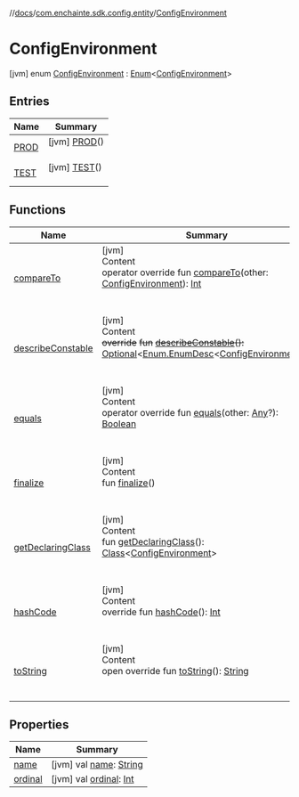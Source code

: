 //[docs](../../index.md)/[com.enchainte.sdk.config.entity](../index.md)/[ConfigEnvironment](index.md)



# ConfigEnvironment  
 [jvm] enum [ConfigEnvironment](index.md) : [Enum](https://kotlinlang.org/api/latest/jvm/stdlib/kotlin/-enum/index.html)<[ConfigEnvironment](index.md)>    


## Entries  
  
|  Name|  Summary| 
|---|---|
| <a name="com.enchainte.sdk.config.entity/ConfigEnvironment.PROD///PointingToDeclaration/"></a>[PROD](-p-r-o-d/index.md)| <a name="com.enchainte.sdk.config.entity/ConfigEnvironment.PROD///PointingToDeclaration/"></a> [jvm] [PROD](-p-r-o-d/index.md)()  <br>   <br>
| <a name="com.enchainte.sdk.config.entity/ConfigEnvironment.TEST///PointingToDeclaration/"></a>[TEST](-t-e-s-t/index.md)| <a name="com.enchainte.sdk.config.entity/ConfigEnvironment.TEST///PointingToDeclaration/"></a> [jvm] [TEST](-t-e-s-t/index.md)()  <br>   <br>


## Functions  
  
|  Name|  Summary| 
|---|---|
| <a name="kotlin/Enum/compareTo/#com.enchainte.sdk.config.entity.ConfigEnvironment/PointingToDeclaration/"></a>[compareTo](-t-e-s-t/index.md#%5Bkotlin%2FEnum%2FcompareTo%2F%23com.enchainte.sdk.config.entity.ConfigEnvironment%2FPointingToDeclaration%2F%5D%2FFunctions%2F-1221540720)| <a name="kotlin/Enum/compareTo/#com.enchainte.sdk.config.entity.ConfigEnvironment/PointingToDeclaration/"></a>[jvm]  <br>Content  <br>operator override fun [compareTo](-t-e-s-t/index.md#%5Bkotlin%2FEnum%2FcompareTo%2F%23com.enchainte.sdk.config.entity.ConfigEnvironment%2FPointingToDeclaration%2F%5D%2FFunctions%2F-1221540720)(other: [ConfigEnvironment](index.md)): [Int](https://kotlinlang.org/api/latest/jvm/stdlib/kotlin/-int/index.html)  <br><br><br>
| <a name="kotlin/Enum/describeConstable/#/PointingToDeclaration/"></a>[describeConstable](-t-e-s-t/index.md#%5Bkotlin%2FEnum%2FdescribeConstable%2F%23%2FPointingToDeclaration%2F%5D%2FFunctions%2F-1221540720)| <a name="kotlin/Enum/describeConstable/#/PointingToDeclaration/"></a>[jvm]  <br>Content  <br>~~override~~ ~~fun~~ [~~describeConstable~~](-t-e-s-t/index.md#%5Bkotlin%2FEnum%2FdescribeConstable%2F%23%2FPointingToDeclaration%2F%5D%2FFunctions%2F-1221540720)~~(~~~~)~~~~:~~ [Optional](https://docs.oracle.com/javase/8/docs/api/java/util/Optional.html)<[Enum.EnumDesc](https://docs.oracle.com/javase/8/docs/api/java/lang/Enum.EnumDesc.html)<[ConfigEnvironment](index.md)>>  <br><br><br>
| <a name="kotlin/Enum/equals/#kotlin.Any?/PointingToDeclaration/"></a>[equals](-t-e-s-t/index.md#%5Bkotlin%2FEnum%2Fequals%2F%23kotlin.Any%3F%2FPointingToDeclaration%2F%5D%2FFunctions%2F-1221540720)| <a name="kotlin/Enum/equals/#kotlin.Any?/PointingToDeclaration/"></a>[jvm]  <br>Content  <br>operator override fun [equals](-t-e-s-t/index.md#%5Bkotlin%2FEnum%2Fequals%2F%23kotlin.Any%3F%2FPointingToDeclaration%2F%5D%2FFunctions%2F-1221540720)(other: [Any](https://kotlinlang.org/api/latest/jvm/stdlib/kotlin/-any/index.html)?): [Boolean](https://kotlinlang.org/api/latest/jvm/stdlib/kotlin/-boolean/index.html)  <br><br><br>
| <a name="kotlin/Enum/finalize/#/PointingToDeclaration/"></a>[finalize](-t-e-s-t/index.md#%5Bkotlin%2FEnum%2Ffinalize%2F%23%2FPointingToDeclaration%2F%5D%2FFunctions%2F-1221540720)| <a name="kotlin/Enum/finalize/#/PointingToDeclaration/"></a>[jvm]  <br>Content  <br>fun [finalize](-t-e-s-t/index.md#%5Bkotlin%2FEnum%2Ffinalize%2F%23%2FPointingToDeclaration%2F%5D%2FFunctions%2F-1221540720)()  <br><br><br>
| <a name="kotlin/Enum/getDeclaringClass/#/PointingToDeclaration/"></a>[getDeclaringClass](-t-e-s-t/index.md#%5Bkotlin%2FEnum%2FgetDeclaringClass%2F%23%2FPointingToDeclaration%2F%5D%2FFunctions%2F-1221540720)| <a name="kotlin/Enum/getDeclaringClass/#/PointingToDeclaration/"></a>[jvm]  <br>Content  <br>fun [getDeclaringClass](-t-e-s-t/index.md#%5Bkotlin%2FEnum%2FgetDeclaringClass%2F%23%2FPointingToDeclaration%2F%5D%2FFunctions%2F-1221540720)(): [Class](https://docs.oracle.com/javase/8/docs/api/java/lang/Class.html)<[ConfigEnvironment](index.md)>  <br><br><br>
| <a name="kotlin/Enum/hashCode/#/PointingToDeclaration/"></a>[hashCode](-t-e-s-t/index.md#%5Bkotlin%2FEnum%2FhashCode%2F%23%2FPointingToDeclaration%2F%5D%2FFunctions%2F-1221540720)| <a name="kotlin/Enum/hashCode/#/PointingToDeclaration/"></a>[jvm]  <br>Content  <br>override fun [hashCode](-t-e-s-t/index.md#%5Bkotlin%2FEnum%2FhashCode%2F%23%2FPointingToDeclaration%2F%5D%2FFunctions%2F-1221540720)(): [Int](https://kotlinlang.org/api/latest/jvm/stdlib/kotlin/-int/index.html)  <br><br><br>
| <a name="kotlin/Enum/toString/#/PointingToDeclaration/"></a>[toString](-t-e-s-t/index.md#%5Bkotlin%2FEnum%2FtoString%2F%23%2FPointingToDeclaration%2F%5D%2FFunctions%2F-1221540720)| <a name="kotlin/Enum/toString/#/PointingToDeclaration/"></a>[jvm]  <br>Content  <br>open override fun [toString](-t-e-s-t/index.md#%5Bkotlin%2FEnum%2FtoString%2F%23%2FPointingToDeclaration%2F%5D%2FFunctions%2F-1221540720)(): [String](https://kotlinlang.org/api/latest/jvm/stdlib/kotlin/-string/index.html)  <br><br><br>


## Properties  
  
|  Name|  Summary| 
|---|---|
| <a name="com.enchainte.sdk.config.entity/ConfigEnvironment/name/#/PointingToDeclaration/"></a>[name](index.md#%5Bcom.enchainte.sdk.config.entity%2FConfigEnvironment%2Fname%2F%23%2FPointingToDeclaration%2F%5D%2FProperties%2F-1221540720)| <a name="com.enchainte.sdk.config.entity/ConfigEnvironment/name/#/PointingToDeclaration/"></a> [jvm] val [name](index.md#%5Bcom.enchainte.sdk.config.entity%2FConfigEnvironment%2Fname%2F%23%2FPointingToDeclaration%2F%5D%2FProperties%2F-1221540720): [String](https://kotlinlang.org/api/latest/jvm/stdlib/kotlin/-string/index.html)   <br>
| <a name="com.enchainte.sdk.config.entity/ConfigEnvironment/ordinal/#/PointingToDeclaration/"></a>[ordinal](index.md#%5Bcom.enchainte.sdk.config.entity%2FConfigEnvironment%2Fordinal%2F%23%2FPointingToDeclaration%2F%5D%2FProperties%2F-1221540720)| <a name="com.enchainte.sdk.config.entity/ConfigEnvironment/ordinal/#/PointingToDeclaration/"></a> [jvm] val [ordinal](index.md#%5Bcom.enchainte.sdk.config.entity%2FConfigEnvironment%2Fordinal%2F%23%2FPointingToDeclaration%2F%5D%2FProperties%2F-1221540720): [Int](https://kotlinlang.org/api/latest/jvm/stdlib/kotlin/-int/index.html)   <br>

